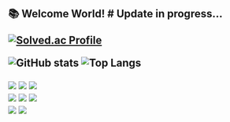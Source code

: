 <span>
  <h2> 📚 Welcome World!  # Update in progress...

  [![Solved.ac Profile](https://mazassumnida.wtf/api/mini/generate_badge?boj=cm14121453)](https://solved.ac/cm14121453)
</span>

<span>
  <img
        src="https://github-readme-stats.vercel.app/api?username=soomkim00&show_icons=true&include_all_commits=true&hide_rank=false&hide_border=true&theme=transparent"
        alt="GitHub stats"
    />
</span>

<span>
<img
    src="https://github-readme-stats.vercel.app/api/top-langs/?username=soomkim00&layout=compact&hide_border=true&theme=transparent"
    alt="Top Langs"
/>
</span>

<p>
    <!-- Languages -->
    <img src="https://img.shields.io/badge/Python-3776AB?style=for-the-badge&logo=python&logoColor=white"/>
    <img src="https://img.shields.io/badge/C%2B%2B-00599C?style=for-the-badge&logo=c%2B%2B&logoColor=white"/>
    <img src="https://img.shields.io/badge/Java-007396?style=for-the-badge&logo=java&logoColor=white"/>
    <br>
    <img src="https://img.shields.io/badge/HTML5-E34F26?style=for-the-badge&logo=html5&logoColor=white"/>
    <img src="https://img.shields.io/badge/CSS3-1572B6?style=for-the-badge&logo=css3&logoColor=white"/>
    <img src="https://img.shields.io/badge/JavaScript-F7DF1E?style=for-the-badge&logo=javascript&logoColor=black"/>
    <br>
    <!-- Frameworks -->
    <img src="https://img.shields.io/badge/Django-092E20?style=for-the-badge&logo=django&logoColor=white"/>
    <img src="https://img.shields.io/badge/Vue.js-4FC08D?style=for-the-badge&logo=vue.js&logoColor=white"/>
</p>
